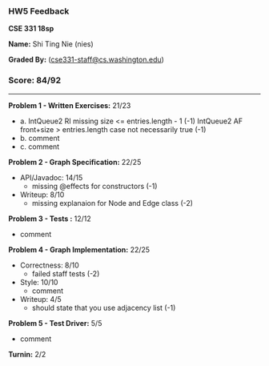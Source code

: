 ### HW5 Feedback

**CSE 331 18sp**

**Name:** Shi Ting Nie (nies)

**Graded By:** <ta name> (cse331-staff@cs.washington.edu)

### Score: 84/92
---

**Problem 1 - Written Exercises:** 21/23

- a. IntQueue2 RI missing size <= entries.length - 1 (-1)
    IntQueue2 AF front+size > entries.length case not necessarily true (-1)
- b. comment
- c. comment

**Problem 2 - Graph Specification:** 22/25

- API/Javadoc: 14/15
  - missing @effects for constructors (-1)
- Writeup: 8/10
  - missing explanaion for Node and Edge class (-2)

**Problem 3 - Tests :** 12/12

- comment

**Problem 4 - Graph Implementation:** 22/25

- Correctness: 8/10
  - failed staff tests (-2)
- Style: 10/10
  - comment
- Writeup: 4/5
  - should state that you use adjacency list (-1)

**Problem 5 - Test Driver:** 5/5
- comment

**Turnin:** 2/2

